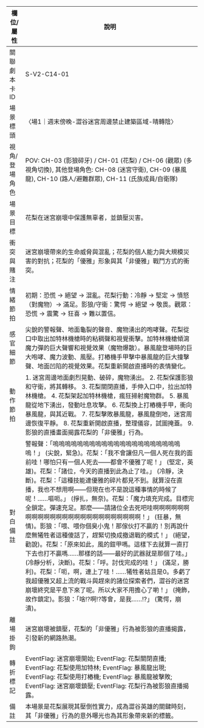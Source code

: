 | 欄位/屬性 | 說明 |
|---|---|
| 關聯劇本卡ID | S-V2-C14-01 |
| 場景標頭 | 〈場1｜週末傍晚-澀谷迷宮周邊禁止建築區域-晴轉陰〉 |
| 視角/登場角色 | POV: CH-03 (影狼碎牙) / CH-01 (花梨) / CH-06 (觀眾) (多視角切換), 其他登場角色: CH-08 (迷宮守衛), CH-09 (暴風龍), CH-10 (路人/避難群眾), CH-11 (氏族成員/自衛隊) |
| 場景目標 | 花梨在迷宮崩壞中保護無辜者，並鎮壓災害。 |
| 衝突與賭注 | 迷宮崩壞帶來的生命威脅與混亂；花梨的個人能力與大規模災害的對抗；花梨的「優雅」形象與其「非優雅」戰鬥方式的衝突。 |
| 情緒節拍 | 初期：恐慌 -> 絕望 -> 混亂。花梨行動：冷靜 -> 堅定 -> 憤怒（對魔物）-> 滿足。影狼/守衛：驚愕 -> 絕望 -> 敬畏。觀眾：恐慌 -> 震驚 -> 狂喜 -> 難以置信。 |
| 感官細節 | 尖銳的警報聲、地面龜裂的聲音、魔物湧出的咆哮聲。花梨從口中取出加特林機槍時的粘稠聲和視覺衝擊。加特林機槍傾瀉魔力彈的巨大聲響和視覺效果（魔物爆散）。暴風龍登場時的巨大咆哮、魔力波動、風壓。打樁機手甲擊中暴風龍的巨大撞擊聲、地面凹陷的視覺效果。花梨重新開啟直播時的表情變化。 |
| 動作節拍 | 1. 迷宮周邊地面劇烈晃動、破碎，魔物湧出。 2. 花梨保護影狼和守衛，將其轉移。 3. 花梨關閉直播，手伸入口中，拉出加特林機槍。 4. 花梨架起加特林機槍，瘋狂掃射魔物群。 5. 暴風龍從地下湧出，發動吐息攻擊。 6. 花梨換上打樁機手甲，衝向暴風龍，與其近戰。 7. 花梨擊敗暴風龍，暴風龍倒地，迷宮周邊恢復平靜。 8. 花梨重新開啟直播，整理儀容，試圖掩蓋。 9. 影狼的直播畫面揭露花梨的「非優雅」行為。 |
| 對白備註 | 警報聲：「嗚嗚嗚嗚嗚嗚嗚嗚嗚嗚嗚嗚嗚嗚嗚嗚嗚嗚嗚嗚嗚嗚！」 (尖銳，緊急)。花梨：「我不會讓但凡一個人死在我的面前哇！哪怕只有一個人死去——都會不優雅了呢！」 (堅定，英雄)。花梨：「諸位，今天的直播到此為止了哇。」 (冷靜，決斷)。花梨：「這種技能連優雅的碎片都見不到。就算沒在直播，我也不想用啊——但現在也不是說這種事情的時候了呢！……嘔呃。」 (掙扎，無奈)。花梨：「魔力填充完成。目標完全鎖定。彈速充足。那麼——請諸位全去死吧哇啊啊啊啊啊啊啊啊啊啊啊啊啊啊啊啊啊啊啊啊啊啊啊啊啊！」 (狂暴，無情)。影狼：「喂、喂你個臭小鬼！那傢伙打不贏的！別再說什麼無犧牲者這種傻話了，趕緊切換成撤退戰的模式！」 (絕望，勸說)。花梨：「原來如此，風的鎧甲嗎。這樣下去就算一直打下去也打不贏嗎……那樣的話——最好的武器就是那個了哇。」 (冷靜分析，決斷)。花梨：「呼。討伐完成的哇！」 (滿足，勝利)。花梨：「呃，啊，連上了哇！……犧牲者姑且是0。多虧了我超優雅又超上流的戰斗與趕來的諸位探索者們，澀谷的迷宮崩壞終究是平息下來了呢。所以大家不用擔心了喲！」 (掩飾，故作鎮定)。影狼：「啥!?啊!?等會，是我……!?」 (驚愕，崩潰)。 |
| 離場掛鉤 | 迷宮崩壞被鎮壓，花梨的「非優雅」行為被影狼的直播揭露，引發新的網路熱潮。 |
| 轉折標記 | EventFlag: 迷宮崩壞開始; EventFlag: 花梨關閉直播; EventFlag: 花梨使用加特林; EventFlag: 暴風龍出現; EventFlag: 花梨使用打樁機; EventFlag: 暴風龍被擊敗; EventFlag: 迷宮崩壞鎮壓; EventFlag: 花梨行為被影狼直播揭露。 |
| 備註 | 本場景是花梨展現其壓倒性實力，成為澀谷英雄的關鍵時刻，其「非優雅」行為的意外曝光也為其形象帶來新的標籤。 |
